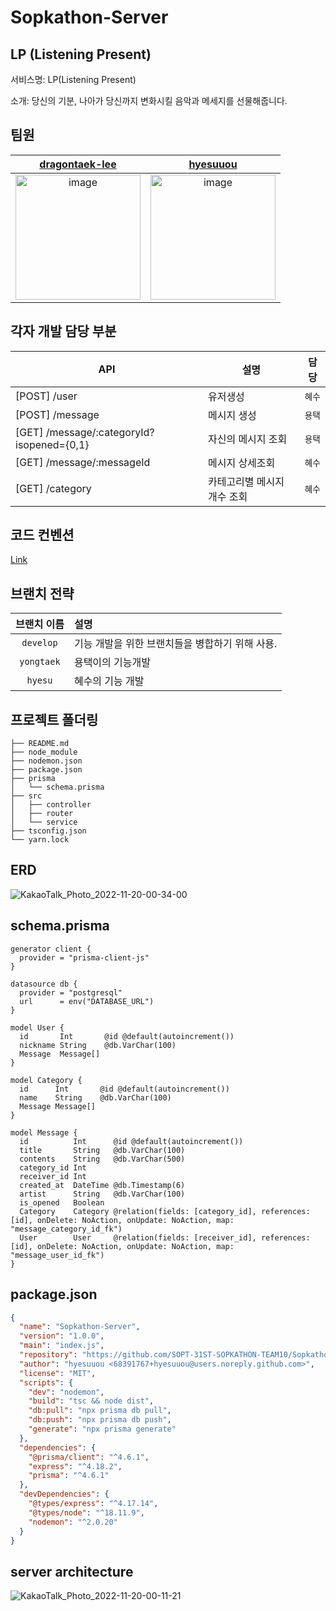 # Sopkathon-Server

## LP (Listening Present)

서비스명: LP(Listening Present)

소개: 당신의 기분, 나아가 당신까지 변화시킬 음악과 메세지를 선물해줍니다.

## 팀원

|[dragontaek-lee](https://github.com/dragontaek-lee)|[hyesuuou](https://github.com/hyesuuou)|
|:--:|:--:|
|<img width="200" alt="image" src="https://user-images.githubusercontent.com/68391767/202856172-6191dbbb-fd57-47b0-b1ae-19ec5812ab39.png">|<img width="200" alt="image" src="https://user-images.githubusercontent.com/68391767/202856197-87e31f39-6ede-4eae-9c93-13ddbd0a2b4d.png">|

## 각자 개발 담당 부분


| API | 설명 | 담당 | 
| --- | --- | --- |
|[POST] /user|유저생성|`혜수`|
|[POST] /message|메시지 생성|`용택`|
|[GET] /message/:categoryId?isopened={0,1}|자신의 메시지 조회|`용택`|
|[GET] /message/:messageId|메시지 상세조회|`혜수`|
|[GET] /category|카테고리별 메시지 개수 조회|`혜수`|

## 코드 컨벤션

[Link](https://spark-chive-e55.notion.site/b2e2f8b48d4e46ddb83c14d40f70f6cd)

## 브랜치 전략

|브랜치 이름|설명|
|:--:|:--|
|`develop`|기능 개발을 위한 브랜치들을 병합하기 위해 사용.|
|`yongtaek`|용택이의 기능개발|
|`hyesu`|혜수의 기능 개발|

## 프로젝트 폴더링

``` plain text
├── README.md
├── node_module
├── nodemon.json
├── package.json
├── prisma
│   └── schema.prisma
├── src
│   ├── controller
│   ├── router
│   └── service
├── tsconfig.json
└── yarn.lock
```

## ERD
![KakaoTalk_Photo_2022-11-20-00-34-00](https://user-images.githubusercontent.com/68391767/202858644-b39eda22-27ea-47d9-9d90-68665a1debde.png)

## schema.prisma

```
generator client {
  provider = "prisma-client-js"
}

datasource db {
  provider = "postgresql"
  url      = env("DATABASE_URL")
}

model User {
  id       Int       @id @default(autoincrement())
  nickname String    @db.VarChar(100)
  Message  Message[]
}

model Category {
  id      Int       @id @default(autoincrement())
  name    String    @db.VarChar(100)
  Message Message[]
}

model Message {
  id          Int      @id @default(autoincrement())
  title       String   @db.VarChar(100)
  contents    String   @db.VarChar(500)
  category_id Int
  receiver_id Int
  created_at  DateTime @db.Timestamp(6)
  artist      String   @db.VarChar(100)
  is_opened   Boolean
  Category    Category @relation(fields: [category_id], references: [id], onDelete: NoAction, onUpdate: NoAction, map: "message_category_id_fk")
  User        User     @relation(fields: [receiver_id], references: [id], onDelete: NoAction, onUpdate: NoAction, map: "message_user_id_fk")
}

```

## package.json

```json
{
  "name": "Sopkathon-Server",
  "version": "1.0.0",
  "main": "index.js",
  "repository": "https://github.com/SOPT-31ST-SOPKATHON-TEAM10/Sopkathon-Server.git",
  "author": "hyesuuou <68391767+hyesuuou@users.noreply.github.com>",
  "license": "MIT",
  "scripts": {
    "dev": "nodemon",
    "build": "tsc && node dist",
    "db:pull": "npx prisma db pull",
    "db:push": "npx prisma db push",
    "generate": "npx prisma generate"
  },
  "dependencies": {
    "@prisma/client": "^4.6.1",
    "express": "^4.18.2",
    "prisma": "^4.6.1"
  },
  "devDependencies": {
    "@types/express": "^4.17.14",
    "@types/node": "^18.11.9",
    "nodemon": "^2.0.20"
  }
}
```

## server architecture

![KakaoTalk_Photo_2022-11-20-00-11-21](https://user-images.githubusercontent.com/68391767/202857637-0c9d3fc3-b861-44be-83cd-2f19bacfe0b6.png)


